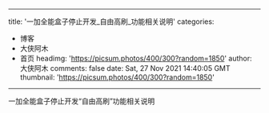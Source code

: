 
---
title: '一加全能盒子停止开发_自由高刷_功能相关说明'
categories: 
 - 博客
 - 大侠阿木
 - 首页
headimg: 'https://picsum.photos/400/300?random=1850'
author: 大侠阿木
comments: false
date: Sat, 27 Nov 2021 14:40:05 GMT
thumbnail: 'https://picsum.photos/400/300?random=1850'
---

<div>   
一加全能盒子停止开发“自由高刷”功能相关说明  
</div>
            
